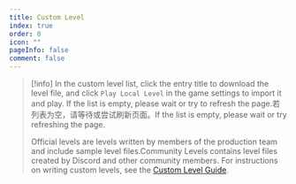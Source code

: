 ```yaml
---
title: Custom Level
index: true
order: 0
icon: ""
pageInfo: false
comment: false
---
```


> [!info]
> In the custom level list, click the entry title to download the level file, and click `Play Local Level` in the game settings to import it and play. If the list is empty, please wait or try to refresh the page.若列表为空，请等待或尝试刷新页面。If the list is empty, please wait or try refreshing the page.
>
> Official levels are levels written by members of the production team and include sample level files.Community Levels contains level files created by Discord and other community members.
> For instructions on writing custom levels, see the [Custom Level Guide](../guide/level/).

<Catalog />
